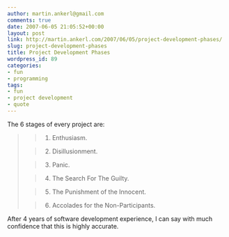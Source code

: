 ```yaml
---
author: martin.ankerl@gmail.com
comments: true
date: 2007-06-05 21:05:52+00:00
layout: post
link: http://martin.ankerl.com/2007/06/05/project-development-phases/
slug: project-development-phases
title: Project Development Phases
wordpress_id: 89
categories:
- fun
- programming
tags:
- fun
- project development
- quote
---
```


The 6 stages of every project are:



<blockquote>

> 
> 
	
>   1. Enthusiasm.
> 
	
>   2. Disillusionment.
> 
	
>   3. Panic.
> 
	
>   4. The Search For The Guilty.
> 
	
>   5. The Punishment of the Innocent.
> 
	
>   6. Accolades for the Non-Participants.
> 

</blockquote>



After 4 years of software development experience, I can say with much confidence that this is highly accurate.
